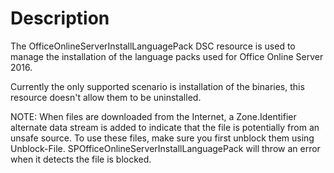 # Description

The OfficeOnlineServerInstallLanguagePack DSC resource is used to manage the
installation of the language packs used for Office Online Server 2016.

Currently the only supported scenario is installation of the binaries, this
resource doesn't allow them to be uninstalled.

NOTE:
When files are downloaded from the Internet, a Zone.Identifier alternate data
stream is added to indicate that the file is potentially from an unsafe source.
To use these files, make sure you first unblock them using Unblock-File.
SPOfficeOnlineServerInstallLanguagePack will throw an error when it detects the
file is blocked.
